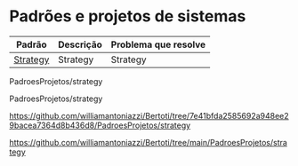 # Padrões e projetos de sistemas

| Padrão | Descrição | Problema que resolve |
| --- | --- | --- |
| [Strategy](#PadroesProjetos/strategy) | Strategy | Strategy | 

PadroesProjetos/strategy

PadroesProjetos/strategy

https://github.com/williamantoniazzi/Bertoti/tree/7e41bfda2585692a948ee29bacea7364d8b436d8/PadroesProjetos/strategy

https://github.com/williamantoniazzi/Bertoti/tree/main/PadroesProjetos/strategy